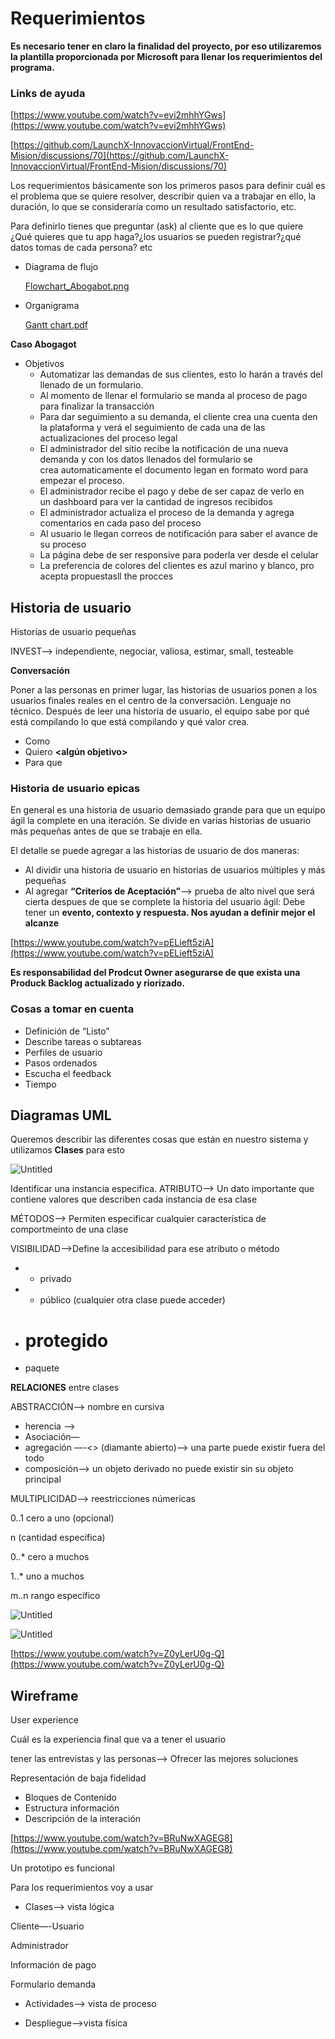 # Requerimientos

**Es necesario tener en claro la finalidad del proyecto, por eso utilizaremos  la plantilla proporcionada por Microsoft para llenar los requerimientos del programa.**

### Links de ayuda

[https://www.youtube.com/watch?v=evi2mhhYGws](https://www.youtube.com/watch?v=evi2mhhYGws)

[https://github.com/LaunchX-InnovaccionVirtual/FrontEnd-Mision/discussions/70](https://github.com/LaunchX-InnovaccionVirtual/FrontEnd-Mision/discussions/70)

Los requerimientos básicamente son los primeros pasos para definir cuál es el problema que se quiere resolver, describir quien va a trabajar en ello, la duración, lo que se consideraría como un resultado satisfactorio, etc.

Para definirlo tienes que preguntar (ask) al cliente que es lo que quiere ¿Qué quieres que tu app haga?¿los usuarios se pueden registrar?¿qué datos tomas de cada persona? etc

- Diagrama de flujo
    
    [Flowchart_Abogabot.png](https://drive.google.com/file/d/1HEJN8xWKIwwpkqYmWevrzADjhE-Xx1Tg/view?usp=drivesdk)
    
- Organigrama
    
    [Gantt chart.pdf](https://drive.google.com/file/d/1uQQRMCBTcHf-I1xABlMSawp0IohAFeO4/view?usp=drivesdk)
    

**Caso Abogagot**

- Objetivos
    - Automatizar las demandas de sus clientes, esto lo harán a través del llenado de un formulario.
    - Al momento de llenar el formulario se manda al proceso de pago para finalizar la transacción
    - Para dar seguimiento a su demanda, el cliente crea una cuenta den la plataforma y verá el seguimiento de cada una de las actualizaciones del proceso legal
    - El administrador del sitio recibe la notificación de una nueva demanda y con los datos llenados del formulario se crea automaticamente el documento legan en formato word para empezar el proceso.
    - El administrador recibe el pago y debe de ser capaz de verlo en un dashboard para ver la cantidad de ingresos recibidos
    - El administrador actualiza el proceso de la demanda y agrega comentarios en cada paso del proceso
    - Al usuario le llegan correos de notificación para saber el avance de su proceso
    - La página debe de ser responsive para poderla ver desde el celular
    - La preferencia de colores del clientes es azul marino y blanco, pro acepta propuestasll the procces

## Historia de usuario

Historias de usuario pequeñas

INVEST—> independiente, negociar, valiosa, estimar, small, testeable 

******Conversación******

Poner a las personas en primer lugar, las historias de usuarios ponen a los usuarios finales reales en el centro de la conversación. Lenguaje no técnico. Después de leer una historia de usuario, el equipo sabe por qué está compilando lo que está compilando y qué valor crea.

- Como **<Usuario>**
- Quiero **<algún objetivo>**
- Para que **<motivo>**

### Historia de usuario epicas

En general es una historia de usuario demasiado grande para que un equipo ágil la complete en una iteración. Se divide en varias historias de usuario más pequeñas antes de que se trabaje en ella.

El detalle se puede agregar a las historias de usuario de dos maneras:

- Al dividir una historia de usuario en historias de usuarios múltiples y más pequeñas
- Al agregar **“Criterios de Aceptación”**—> prueba de alto nivel que será cierta despues de que se complete la historia del usuario ágil: Debe tener un **evento, contexto y respuesta. Nos ayudan a definir mejor el alcanze**

[https://www.youtube.com/watch?v=pELieft5ziA](https://www.youtube.com/watch?v=pELieft5ziA)

**Es responsabilidad del Prodcut Owner asegurarse de que exista una Produck Backlog actualizado y riorizado.**

### Cosas a tomar en cuenta

- Definición de “Listo”
- Describe tareas o subtareas
- Perfiles de usuario
- Pasos ordenados
- Escucha el feedback
- Tiempo

## Diagramas UML

Queremos describir las diferentes cosas que están en nuestro sistema y utilizamos  **Clases** para esto

![Untitled](https://s3-us-west-2.amazonaws.com/secure.notion-static.com/0c7a9acd-4887-4fc5-868a-dbfa54c14c33/Untitled.png)

Identificar una instancia especifica. ATRIBUTO—> Un dato importante que contiene valores que describen cada instancia de esa clase

MÉTODOS—> Permiten especificar cualquier característica de comportmeinto de una clase

VISIBILIDAD—>Define la accesibilidad para ese atributo o método

- - privado
- + público (cualquier otra clase puede acceder)
- # protegido
- paquete

**RELACIONES** entre clases

ABSTRACCIÓN—> nombre en cursiva

- herencia —>
- Asociación—
- agregación —-<> (diamante abierto)—> una parte puede existir fuera del todo
- composición—> un objeto derivado no puede existir sin su objeto principal

MULTIPLICIDAD—> reestricciones númericas

0..1 cero a uno (opcional)

n (cantidad específica)

0..* cero a muchos

1..* uno a muchos

m..n rango específico

![Untitled](https://s3-us-west-2.amazonaws.com/secure.notion-static.com/fed15d34-f85c-4607-9a5f-5faf7e9835b4/Untitled.png)

![Untitled](https://s3-us-west-2.amazonaws.com/secure.notion-static.com/32075bf2-e0d8-4803-8bbb-93c3d90ade9a/Untitled.png)

[https://www.youtube.com/watch?v=Z0yLerU0g-Q](https://www.youtube.com/watch?v=Z0yLerU0g-Q)

## Wireframe

User experience

Cuál es la experiencia final que va a tener el usuario

tener las entrevistas y las personas—> Ofrecer las mejores soluciones

Representación de baja fidelidad

- Bloques de Contenido
- Estructura información
- Descripción de la interación

[https://www.youtube.com/watch?v=BRuNwXAGEG8](https://www.youtube.com/watch?v=BRuNwXAGEG8)

Un prototipo es funcional

Para los requerimientos voy a usar

- Clases—> vista lógica

Cliente—-Usuario

Administrador

Información de pago 

Formulario demanda

- Actividades—> vista de proceso

- Despliegue—>vista física
